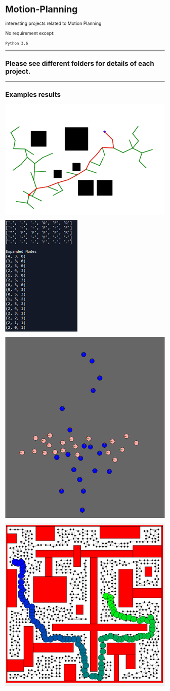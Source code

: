 # Motion-Planning

interesting projects related to Motion Planning

No requirement except:

`Python 3.6`

---
## Please see different folders for details of each project.
---

## Examples results

![image4](https://github.com/SidSong01/Motion-Planning/blob/master/RRT/RRT.png)

![image1](https://github.com/SidSong01/Motion-Planning/blob/master/Discrete%20Planning%20with%20Astar/example.png)

![image2](https://github.com/SidSong01/Motion-Planning/blob/master/Sampling-Based%20Local%20Navigation/example.png)

![image3](https://github.com/SidSong01/Motion-Planning/blob/master/Sampling-Based%20Navigation%20with%20PRM/example.png)
